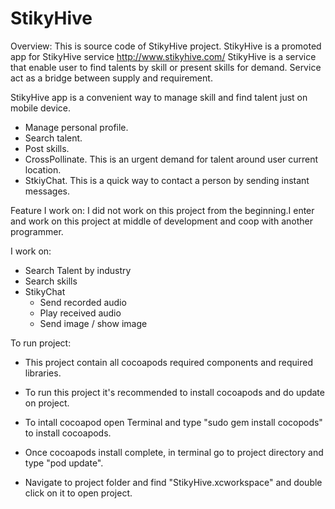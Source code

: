 # StikyHive

Overview:
This is source code of StikyHive project. StikyHive is a promoted app for StikyHive service http://www.stikyhive.com/
StikyHive is a service that enable user to find talents by skill or present skills for demand. Service act as a bridge between supply and requirement.

StikyHive app is a convenient way to manage skill and find talent just on mobile device.
- Manage personal profile.
- Search talent.
- Post skills.
- CrossPollinate. This is an urgent demand for talent around user current location.
- StkiyChat. This is a quick way to contact a person by sending instant messages.

Feature I work on:
I did not work on this project from the beginning.I enter and work on this project at middle of development and coop with another programmer.

I work on:
- Search Talent by industry
- Search skills
- StikyChat
    - Send recorded audio
    - Play received audio
    - Send image / show image

To run project:

- This project contain all cocoapods required components and required libraries.

- To run this project it's recommended to install cocoapods and do update on project.

- To intall cocoapod open Terminal and type "sudo gem install cocopods" to install cocoapods.

- Once cocoapods install complete, in terminal go to project directory and type "pod update".

- Navigate to project folder and find "StikyHive.xcworkspace" and double click on it to open project.



